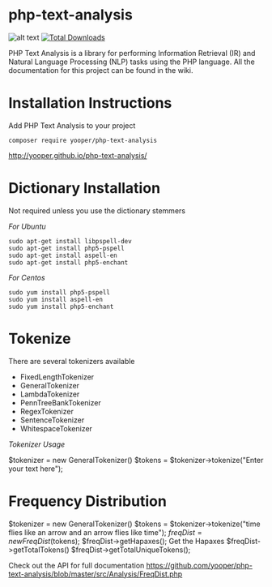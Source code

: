 php-text-analysis
=============
![alt text](https://travis-ci.org/yooper/php-text-analysis.svg?branch=master "Build status")
[![Total Downloads](https://poser.pugx.org/php-text-analysis/php-text-analysis/downloads)](https://packagist.org/packages/php-text-analysis/php-text-analysis)

PHP Text Analysis is a library for performing Information Retrieval (IR) and Natural Language Processing (NLP) tasks using the PHP language. All the documentation for this project can be found in the wiki. 

Installation Instructions
=============

Add PHP Text Analysis to your project
```
composer require yooper/php-text-analysis
```

http://yooper.github.io/php-text-analysis/

Dictionary Installation
=============

Not required unless you use the dictionary stemmers

*For Ubuntu*
```
sudo apt-get install libpspell-dev 
sudo apt-get install php5-pspell
sudo apt-get install aspell-en
sudo apt-get install php5-enchant
```
*For Centos* 
```
sudo yum install php5-pspell
sudo yum install aspell-en
sudo yum install php5-enchant
```


Tokenize
=============

There are several tokenizers available 

 * FixedLengthTokenizer
 * GeneralTokenizer
 * LambdaTokenizer
 * PennTreeBankTokenizer
 * RegexTokenizer
 * SentenceTokenizer 
 * WhitespaceTokenizer

*Tokenizer Usage*

$tokenizer = new GeneralTokenizer()
$tokens = $tokenizer->tokenize("Enter your text here");


Frequency Distribution
=============

$tokenizer = new GeneralTokenizer()
$tokens = $tokenizer->tokenize("time flies like an arrow and an arrow flies like time");
$freqDist = new FreqDist($tokens);
$freqDist->getHapaxes(); Get the Hapaxes
$freqDist->getTotalTokens()
$freqDist->getTotalUniqueTokens();

Check out the API for full documentation
https://github.com/yooper/php-text-analysis/blob/master/src/Analysis/FreqDist.php

 